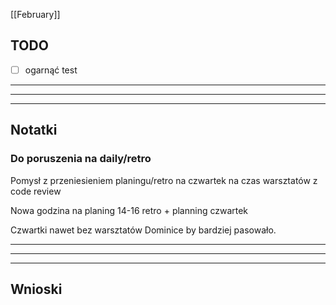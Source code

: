 [[February]]

## TODO
- [ ] ogarnąć test

---
---
---
## Notatki

### Do poruszenia na daily/retro
Pomysł z przeniesieniem planingu/retro na czwartek na czas warsztatów z code review

Nowa godzina na planing
14-16 retro + planning  czwartek

Czwartki nawet bez warsztatów Dominice by bardziej pasowało.

---
---
---
## Wnioski

